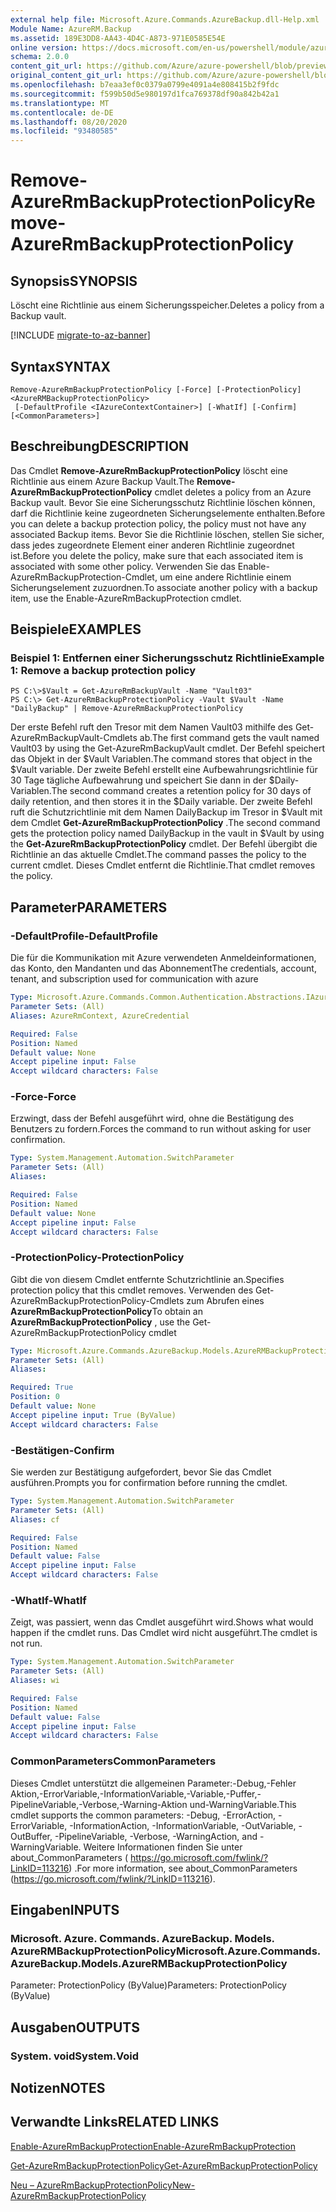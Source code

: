 ```yaml
---
external help file: Microsoft.Azure.Commands.AzureBackup.dll-Help.xml
Module Name: AzureRM.Backup
ms.assetid: 189E3DD8-AA43-4D4C-A873-971E0585E54E
online version: https://docs.microsoft.com/en-us/powershell/module/azurerm.backup/remove-azurermbackupprotectionpolicy
schema: 2.0.0
content_git_url: https://github.com/Azure/azure-powershell/blob/preview/src/ResourceManager/AzureBackup/Commands.AzureBackup/help/Remove-AzureRmBackupProtectionPolicy.md
original_content_git_url: https://github.com/Azure/azure-powershell/blob/preview/src/ResourceManager/AzureBackup/Commands.AzureBackup/help/Remove-AzureRmBackupProtectionPolicy.md
ms.openlocfilehash: b7eaa3ef0c0379a0799e4091a4e808415b2f9fdc
ms.sourcegitcommit: f599b50d5e980197d1fca769378df90a842b42a1
ms.translationtype: MT
ms.contentlocale: de-DE
ms.lasthandoff: 08/20/2020
ms.locfileid: "93480585"
---
```

# <span data-ttu-id="8099a-101">Remove-AzureRmBackupProtectionPolicy</span><span class="sxs-lookup"><span data-stu-id="8099a-101">Remove-AzureRmBackupProtectionPolicy</span></span>

## <span data-ttu-id="8099a-102">Synopsis</span><span class="sxs-lookup"><span data-stu-id="8099a-102">SYNOPSIS</span></span>
<span data-ttu-id="8099a-103">Löscht eine Richtlinie aus einem Sicherungsspeicher.</span><span class="sxs-lookup"><span data-stu-id="8099a-103">Deletes a policy from a Backup vault.</span></span>

[!INCLUDE [migrate-to-az-banner](../../includes/migrate-to-az-banner.md)]

## <span data-ttu-id="8099a-104">Syntax</span><span class="sxs-lookup"><span data-stu-id="8099a-104">SYNTAX</span></span>

```
Remove-AzureRmBackupProtectionPolicy [-Force] [-ProtectionPolicy] <AzureRMBackupProtectionPolicy>
 [-DefaultProfile <IAzureContextContainer>] [-WhatIf] [-Confirm] [<CommonParameters>]
```

## <span data-ttu-id="8099a-105">Beschreibung</span><span class="sxs-lookup"><span data-stu-id="8099a-105">DESCRIPTION</span></span>
<span data-ttu-id="8099a-106">Das Cmdlet **Remove-AzureRmBackupProtectionPolicy** löscht eine Richtlinie aus einem Azure Backup Vault.</span><span class="sxs-lookup"><span data-stu-id="8099a-106">The **Remove-AzureRmBackupProtectionPolicy** cmdlet deletes a policy from an Azure Backup vault.</span></span>
<span data-ttu-id="8099a-107">Bevor Sie eine Sicherungsschutz Richtlinie löschen können, darf die Richtlinie keine zugeordneten Sicherungselemente enthalten.</span><span class="sxs-lookup"><span data-stu-id="8099a-107">Before you can delete a backup protection policy, the policy must not have any associated Backup items.</span></span>
<span data-ttu-id="8099a-108">Bevor Sie die Richtlinie löschen, stellen Sie sicher, dass jedes zugeordnete Element einer anderen Richtlinie zugeordnet ist.</span><span class="sxs-lookup"><span data-stu-id="8099a-108">Before you delete the policy, make sure that each associated item is associated with some other policy.</span></span>
<span data-ttu-id="8099a-109">Verwenden Sie das Enable-AzureRmBackupProtection-Cmdlet, um eine andere Richtlinie einem Sicherungselement zuzuordnen.</span><span class="sxs-lookup"><span data-stu-id="8099a-109">To associate another policy with a backup item, use the Enable-AzureRmBackupProtection cmdlet.</span></span>

## <span data-ttu-id="8099a-110">Beispiele</span><span class="sxs-lookup"><span data-stu-id="8099a-110">EXAMPLES</span></span>

### <span data-ttu-id="8099a-111">Beispiel 1: Entfernen einer Sicherungsschutz Richtlinie</span><span class="sxs-lookup"><span data-stu-id="8099a-111">Example 1: Remove a backup protection policy</span></span>
```
PS C:\>$Vault = Get-AzureRmBackupVault -Name "Vault03"
PS C:\> Get-AzureRmBackupProtectionPolicy -Vault $Vault -Name "DailyBackup" | Remove-AzureRmBackupProtectionPolicy
```

<span data-ttu-id="8099a-112">Der erste Befehl ruft den Tresor mit dem Namen Vault03 mithilfe des Get-AzureRmBackupVault-Cmdlets ab.</span><span class="sxs-lookup"><span data-stu-id="8099a-112">The first command gets the vault named Vault03 by using the Get-AzureRmBackupVault cmdlet.</span></span>
<span data-ttu-id="8099a-113">Der Befehl speichert das Objekt in der $Vault Variablen.</span><span class="sxs-lookup"><span data-stu-id="8099a-113">The command stores that object in the $Vault variable.</span></span>
<span data-ttu-id="8099a-114">Der zweite Befehl erstellt eine Aufbewahrungsrichtlinie für 30 Tage tägliche Aufbewahrung und speichert Sie dann in der $Daily-Variablen.</span><span class="sxs-lookup"><span data-stu-id="8099a-114">The second command creates a retention policy for 30 days of daily retention, and then stores it in the $Daily variable.</span></span>
<span data-ttu-id="8099a-115">Der zweite Befehl ruft die Schutzrichtlinie mit dem Namen DailyBackup im Tresor in $Vault mit dem Cmdlet **Get-AzureRmBackupProtectionPolicy** .</span><span class="sxs-lookup"><span data-stu-id="8099a-115">The second command gets the protection policy named DailyBackup in the vault in $Vault by using the **Get-AzureRmBackupProtectionPolicy** cmdlet.</span></span>
<span data-ttu-id="8099a-116">Der Befehl übergibt die Richtlinie an das aktuelle Cmdlet.</span><span class="sxs-lookup"><span data-stu-id="8099a-116">The command passes the policy to the current cmdlet.</span></span>
<span data-ttu-id="8099a-117">Dieses Cmdlet entfernt die Richtlinie.</span><span class="sxs-lookup"><span data-stu-id="8099a-117">That cmdlet removes the policy.</span></span>

## <span data-ttu-id="8099a-118">Parameter</span><span class="sxs-lookup"><span data-stu-id="8099a-118">PARAMETERS</span></span>

### <span data-ttu-id="8099a-119">-DefaultProfile</span><span class="sxs-lookup"><span data-stu-id="8099a-119">-DefaultProfile</span></span>
<span data-ttu-id="8099a-120">Die für die Kommunikation mit Azure verwendeten Anmeldeinformationen, das Konto, den Mandanten und das Abonnement</span><span class="sxs-lookup"><span data-stu-id="8099a-120">The credentials, account, tenant, and subscription used for communication with azure</span></span>

```yaml
Type: Microsoft.Azure.Commands.Common.Authentication.Abstractions.IAzureContextContainer
Parameter Sets: (All)
Aliases: AzureRmContext, AzureCredential

Required: False
Position: Named
Default value: None
Accept pipeline input: False
Accept wildcard characters: False
```

### <span data-ttu-id="8099a-121">-Force</span><span class="sxs-lookup"><span data-stu-id="8099a-121">-Force</span></span>
<span data-ttu-id="8099a-122">Erzwingt, dass der Befehl ausgeführt wird, ohne die Bestätigung des Benutzers zu fordern.</span><span class="sxs-lookup"><span data-stu-id="8099a-122">Forces the command to run without asking for user confirmation.</span></span>

```yaml
Type: System.Management.Automation.SwitchParameter
Parameter Sets: (All)
Aliases:

Required: False
Position: Named
Default value: None
Accept pipeline input: False
Accept wildcard characters: False
```

### <span data-ttu-id="8099a-123">-ProtectionPolicy</span><span class="sxs-lookup"><span data-stu-id="8099a-123">-ProtectionPolicy</span></span>
<span data-ttu-id="8099a-124">Gibt die von diesem Cmdlet entfernte Schutzrichtlinie an.</span><span class="sxs-lookup"><span data-stu-id="8099a-124">Specifies protection policy that this cmdlet removes.</span></span>
<span data-ttu-id="8099a-125">Verwenden des Get-AzureRmBackupProtectionPolicy-Cmdlets zum Abrufen eines **AzureRmBackupProtectionPolicy**</span><span class="sxs-lookup"><span data-stu-id="8099a-125">To obtain an **AzureRmBackupProtectionPolicy** , use the Get-AzureRmBackupProtectionPolicy cmdlet</span></span>

```yaml
Type: Microsoft.Azure.Commands.AzureBackup.Models.AzureRMBackupProtectionPolicy
Parameter Sets: (All)
Aliases:

Required: True
Position: 0
Default value: None
Accept pipeline input: True (ByValue)
Accept wildcard characters: False
```

### <span data-ttu-id="8099a-126">-Bestätigen</span><span class="sxs-lookup"><span data-stu-id="8099a-126">-Confirm</span></span>
<span data-ttu-id="8099a-127">Sie werden zur Bestätigung aufgefordert, bevor Sie das Cmdlet ausführen.</span><span class="sxs-lookup"><span data-stu-id="8099a-127">Prompts you for confirmation before running the cmdlet.</span></span>

```yaml
Type: System.Management.Automation.SwitchParameter
Parameter Sets: (All)
Aliases: cf

Required: False
Position: Named
Default value: False
Accept pipeline input: False
Accept wildcard characters: False
```

### <span data-ttu-id="8099a-128">-WhatIf</span><span class="sxs-lookup"><span data-stu-id="8099a-128">-WhatIf</span></span>
<span data-ttu-id="8099a-129">Zeigt, was passiert, wenn das Cmdlet ausgeführt wird.</span><span class="sxs-lookup"><span data-stu-id="8099a-129">Shows what would happen if the cmdlet runs.</span></span>
<span data-ttu-id="8099a-130">Das Cmdlet wird nicht ausgeführt.</span><span class="sxs-lookup"><span data-stu-id="8099a-130">The cmdlet is not run.</span></span>

```yaml
Type: System.Management.Automation.SwitchParameter
Parameter Sets: (All)
Aliases: wi

Required: False
Position: Named
Default value: False
Accept pipeline input: False
Accept wildcard characters: False
```

### <span data-ttu-id="8099a-131">CommonParameters</span><span class="sxs-lookup"><span data-stu-id="8099a-131">CommonParameters</span></span>
<span data-ttu-id="8099a-132">Dieses Cmdlet unterstützt die allgemeinen Parameter:-Debug,-Fehler Aktion,-ErrorVariable,-InformationVariable,-Variable,-Puffer,-PipelineVariable,-Verbose,-Warning-Aktion und-WarningVariable.</span><span class="sxs-lookup"><span data-stu-id="8099a-132">This cmdlet supports the common parameters: -Debug, -ErrorAction, -ErrorVariable, -InformationAction, -InformationVariable, -OutVariable, -OutBuffer, -PipelineVariable, -Verbose, -WarningAction, and -WarningVariable.</span></span> <span data-ttu-id="8099a-133">Weitere Informationen finden Sie unter about_CommonParameters ( https://go.microsoft.com/fwlink/?LinkID=113216) .</span><span class="sxs-lookup"><span data-stu-id="8099a-133">For more information, see about_CommonParameters (https://go.microsoft.com/fwlink/?LinkID=113216).</span></span>

## <span data-ttu-id="8099a-134">Eingaben</span><span class="sxs-lookup"><span data-stu-id="8099a-134">INPUTS</span></span>

### <span data-ttu-id="8099a-135">Microsoft. Azure. Commands. AzureBackup. Models. AzureRMBackupProtectionPolicy</span><span class="sxs-lookup"><span data-stu-id="8099a-135">Microsoft.Azure.Commands.AzureBackup.Models.AzureRMBackupProtectionPolicy</span></span>
<span data-ttu-id="8099a-136">Parameter: ProtectionPolicy (ByValue)</span><span class="sxs-lookup"><span data-stu-id="8099a-136">Parameters: ProtectionPolicy (ByValue)</span></span>

## <span data-ttu-id="8099a-137">Ausgaben</span><span class="sxs-lookup"><span data-stu-id="8099a-137">OUTPUTS</span></span>

### <span data-ttu-id="8099a-138">System. void</span><span class="sxs-lookup"><span data-stu-id="8099a-138">System.Void</span></span>

## <span data-ttu-id="8099a-139">Notizen</span><span class="sxs-lookup"><span data-stu-id="8099a-139">NOTES</span></span>

## <span data-ttu-id="8099a-140">Verwandte Links</span><span class="sxs-lookup"><span data-stu-id="8099a-140">RELATED LINKS</span></span>

[<span data-ttu-id="8099a-141">Enable-AzureRmBackupProtection</span><span class="sxs-lookup"><span data-stu-id="8099a-141">Enable-AzureRmBackupProtection</span></span>](./Enable-AzureRmBackupProtection.md)

[<span data-ttu-id="8099a-142">Get-AzureRmBackupProtectionPolicy</span><span class="sxs-lookup"><span data-stu-id="8099a-142">Get-AzureRmBackupProtectionPolicy</span></span>](./Get-AzureRmBackupProtectionPolicy.md)

[<span data-ttu-id="8099a-143">Neu – AzureRmBackupProtectionPolicy</span><span class="sxs-lookup"><span data-stu-id="8099a-143">New-AzureRmBackupProtectionPolicy</span></span>](./New-AzureRmBackupProtectionPolicy.md)


